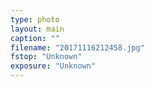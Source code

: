 ```yaml
---
type: photo
layout: main
caption: ""
filename: "20171116212458.jpg"
fstop: "Unknown"
exposure: "Unknown"
---
```

